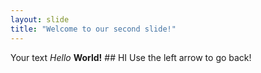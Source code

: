 ```yaml
---
layout: slide
title: "Welcome to our second slide!"
---
```

Your text *Hello* **World!** ## HI
Use the left arrow to go back!
